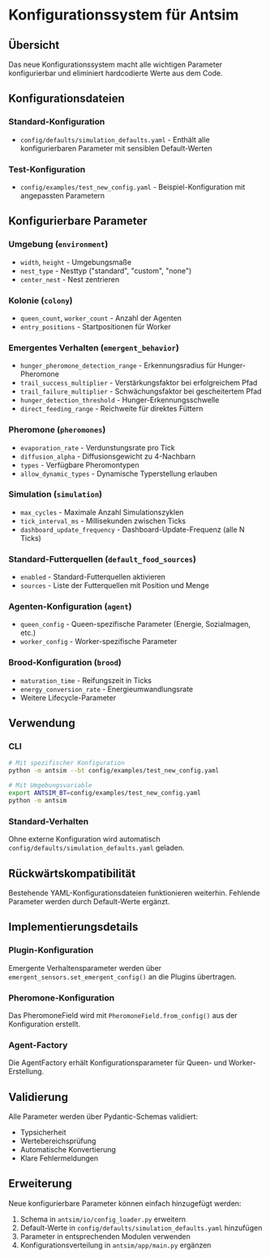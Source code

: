 # Konfigurationssystem für Antsim

## Übersicht

Das neue Konfigurationssystem macht alle wichtigen Parameter konfigurierbar und eliminiert hardcodierte Werte aus dem Code.

## Konfigurationsdateien

### Standard-Konfiguration
- `config/defaults/simulation_defaults.yaml` - Enthält alle konfigurierbaren Parameter mit sensiblen Default-Werten

### Test-Konfiguration
- `config/examples/test_new_config.yaml` - Beispiel-Konfiguration mit angepassten Parametern

## Konfigurierbare Parameter

### Umgebung (`environment`)
- `width`, `height` - Umgebungsmaße
- `nest_type` - Nesttyp ("standard", "custom", "none")
- `center_nest` - Nest zentrieren

### Kolonie (`colony`)
- `queen_count`, `worker_count` - Anzahl der Agenten
- `entry_positions` - Startpositionen für Worker

### Emergentes Verhalten (`emergent_behavior`)
- `hunger_pheromone_detection_range` - Erkennungsradius für Hunger-Pheromone
- `trail_success_multiplier` - Verstärkungsfaktor bei erfolgreichem Pfad
- `trail_failure_multiplier` - Schwächungsfaktor bei gescheitertem Pfad
- `hunger_detection_threshold` - Hunger-Erkennungsschwelle
- `direct_feeding_range` - Reichweite für direktes Füttern

### Pheromone (`pheromones`)
- `evaporation_rate` - Verdunstungsrate pro Tick
- `diffusion_alpha` - Diffusionsgewicht zu 4-Nachbarn
- `types` - Verfügbare Pheromontypen
- `allow_dynamic_types` - Dynamische Typerstellung erlauben

### Simulation (`simulation`)
- `max_cycles` - Maximale Anzahl Simulationszyklen
- `tick_interval_ms` - Millisekunden zwischen Ticks
- `dashboard_update_frequency` - Dashboard-Update-Frequenz (alle N Ticks)

### Standard-Futterquellen (`default_food_sources`)
- `enabled` - Standard-Futterquellen aktivieren
- `sources` - Liste der Futterquellen mit Position und Menge

### Agenten-Konfiguration (`agent`)
- `queen_config` - Queen-spezifische Parameter (Energie, Sozialmagen, etc.)
- `worker_config` - Worker-spezifische Parameter

### Brood-Konfiguration (`brood`)
- `maturation_time` - Reifungszeit in Ticks
- `energy_conversion_rate` - Energieumwandlungsrate
- Weitere Lifecycle-Parameter

## Verwendung

### CLI
```bash
# Mit spezifischer Konfiguration
python -m antsim --bt config/examples/test_new_config.yaml

# Mit Umgebungsvariable
export ANTSIM_BT=config/examples/test_new_config.yaml
python -m antsim
```

### Standard-Verhalten
Ohne externe Konfiguration wird automatisch `config/defaults/simulation_defaults.yaml` geladen.

## Rückwärtskompatibilität

Bestehende YAML-Konfigurationsdateien funktionieren weiterhin. Fehlende Parameter werden durch Default-Werte ergänzt.

## Implementierungsdetails

### Plugin-Konfiguration
Emergente Verhaltensparameter werden über `emergent_sensors.set_emergent_config()` an die Plugins übertragen.

### Pheromone-Konfiguration
Das PheromoneField wird mit `PheromoneField.from_config()` aus der Konfiguration erstellt.

### Agent-Factory
Die AgentFactory erhält Konfigurationsparameter für Queen- und Worker-Erstellung.

## Validierung

Alle Parameter werden über Pydantic-Schemas validiert:
- Typsicherheit
- Wertebereichsprüfung
- Automatische Konvertierung
- Klare Fehlermeldungen

## Erweiterung

Neue konfigurierbare Parameter können einfach hinzugefügt werden:

1. Schema in `antsim/io/config_loader.py` erweitern
2. Default-Werte in `config/defaults/simulation_defaults.yaml` hinzufügen
3. Parameter in entsprechenden Modulen verwenden
4. Konfigurationsverteilung in `antsim/app/main.py` ergänzen